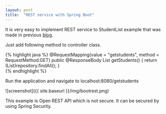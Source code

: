 ```yaml
---
layout: post
title:  "REST service with Spring Boot"
---
```

It is very easy to implement REST service to StudentList example that was made in previous [blog](/2016-06-16-crudboot).

Just add following method to controller class.

{% highlight java %}
    @RequestMapping(value = "getstudents", method = RequestMethod.GET)
    public @ResponseBody List<Student> getStudents() {
            return (List<Student>)repository.findAll();
    }  
{% endhighlight %}

Run the application and navigate to localhost:8080/getstudents

![screenshot]({{ site.baseurl }}/img/bootrest.png)

This example is Open REST API which is not secure. It can be secured by using Spring Security. 



